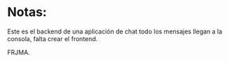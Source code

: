 # Notas:

Este es el backend de una aplicación de chat todo los mensajes llegan a la consola, falta crear el frontend.

FRJMA.
